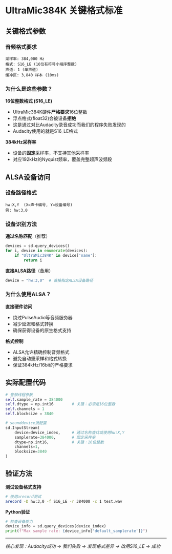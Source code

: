 # UltraMic384K 关键格式标准

## 关键格式参数

### 音频格式要求
```
采样率: 384,000 Hz
格式: S16_LE (16位有符号小端序整数)
声道: 1 (单声道)
缓冲区: 3,840 样本 (10ms)
```

### 为什么是这些参数？

**16位整数格式 (S16_LE)**
- UltraMic384K硬件**严格要求**16位整数
- 浮点格式(float32)会被设备**拒绝**
- 这是通过对比Audacity录音成功而我们的程序失败发现的
- Audacity使用的就是S16_LE格式

**384kHz采样率**
- 设备的**固定**采样率，不支持其他采样率
- 对应192kHz的Nyquist频率，覆盖完整超声波频段

## ALSA设备访问

### 设备路径格式
```
hw:X,Y  (X=声卡编号, Y=设备编号)
例: hw:3,0
```

### 设备识别方法

**通过名称匹配**（推荐）
```python
devices = sd.query_devices()
for i, device in enumerate(devices):
    if "UltraMic384K" in device['name']:
        return i
```

**直接ALSA路径**（备用）
```python
device = "hw:3,0"  # 直接指定ALSA设备路径
```

### 为什么使用ALSA？

**直接硬件访问**
- 绕过PulseAudio等音频服务器
- 减少延迟和格式转换
- 确保获得设备的原生格式支持

**格式控制**
- ALSA允许精确控制音频格式
- 避免自动重采样和格式转换
- 保证384kHz/16bit的严格要求

## 实际配置代码

```python
# 音频线程参数
self.sample_rate = 384000
self.dtype = np.int16        # 关键：必须是16位整数
self.channels = 1
self.blocksize = 3840

# sounddevice流配置
sd.InputStream(
    device=device_index,     # 通过名称查找或使用hw:X,Y
    samplerate=384000,       # 固定采样率
    dtype=np.int16,          # 关键：16位整数
    channels=1,
    blocksize=3840
)
```

## 验证方法

**测试设备格式支持**
```bash
# 使用arecord测试
arecord -D hw:3,0 -f S16_LE -r 384000 -c 1 test.wav
```

**Python验证**
```python
# 检查设备能力
device_info = sd.query_devices(device_index)
print(f"Max sample rate: {device_info['default_samplerate']}")
```

---

*核心发现：Audacity成功 → 我们失败 → 发现格式差异 → 改用S16_LE → 成功*
